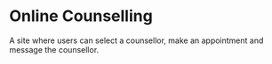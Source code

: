 # Online Counselling
 
 A site where users can select a counsellor, make an appointment and message the counsellor.
 
 
